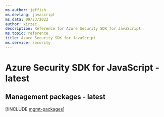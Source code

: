 ```yaml
---
ms.author: jeffish
ms.devlang: javascript
ms.data: 09/23/2022
author: xirzec
description: Reference for Azure Security SDK for JavaScript
ms.topic: reference
title: Azure Security SDK for JavaScript
ms.service: security
---
```

# Azure Security SDK for JavaScript - latest

## Management packages - latest
[!INCLUDE [mgmt-packages](security-mgmt-index.md)]
